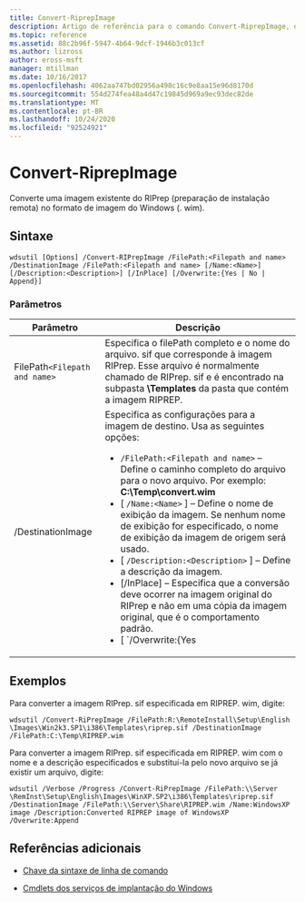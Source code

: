 ```yaml
---
title: Convert-RiprepImage
description: Artigo de referência para o comando Convert-RiprepImage, que converte uma imagem existente do RIPrep (preparação de instalação remota) no formato de imagem do Windows (. wim).
ms.topic: reference
ms.assetid: 88c2b96f-5947-4b64-9dcf-1946b3c013cf
ms.author: lizross
author: eross-msft
manager: mtillman
ms.date: 10/16/2017
ms.openlocfilehash: 4062aa747bd02956a498c16c9e8aa15e96d8170d
ms.sourcegitcommit: 554d274fea48a4d47c19845d969a9ec93dec82de
ms.translationtype: MT
ms.contentlocale: pt-BR
ms.lasthandoff: 10/24/2020
ms.locfileid: "92524921"
---
```

# <a name="convert-riprepimage"></a>Convert-RiprepImage

Converte uma imagem existente do RIPrep (preparação de instalação remota) no formato de imagem do Windows (. wim).

## <a name="syntax"></a>Sintaxe

```
wdsutil [Options] /Convert-RIPrepImage /FilePath:<Filepath and name> /DestinationImage /FilePath:<Filepath and name> [/Name:<Name>] [/Description:<Description>] [/InPlace] [/Overwrite:{Yes | No | Append}]
```

### <a name="parameters"></a>Parâmetros

| Parâmetro | Descrição |
|--|--|
| FilePath`<Filepath and name>` | Especifica o filePath completo e o nome do arquivo. sif que corresponde à imagem RIPrep. Esse arquivo é normalmente chamado de RIPrep. sif e é encontrado na subpasta **\Templates** da pasta que contém a imagem RIPREP. |
| /DestinationImage | Especifica as configurações para a imagem de destino.  Usa as seguintes opções:<ul><li>`/FilePath:<Filepath and name>` – Define o caminho completo do arquivo para o novo arquivo. Por exemplo: **C:\Temp\convert.wim**</li><li>[ `/Name:<Name>` ] – Define o nome de exibição da imagem. Se nenhum nome de exibição for especificado, o nome de exibição da imagem de origem será usado.</li><li>[ `/Description:<Description>` ] – Define a descrição da imagem.</li><li>[/InPlace] – Especifica que a conversão deve ocorrer na imagem original do RIPrep e não em uma cópia da imagem original, que é o comportamento padrão.</li><li>[ `/Overwrite:{Yes | No | Append}` -Define se essa imagem deve substituir ou anexar arquivos existentes.</li></ul> |

## <a name="examples"></a>Exemplos

Para converter a imagem RIPrep. sif especificada em RIPREP. wim, digite:

```
wdsutil /Convert-RiPrepImage /FilePath:R:\RemoteInstall\Setup\English \Images\Win2k3.SP1\i386\Templates\riprep.sif /DestinationImage /FilePath:C:\Temp\RIPREP.wim
```

Para converter a imagem RIPrep. sif especificada em RIPREP. wim com o nome e a descrição especificados e substituí-la pelo novo arquivo se já existir um arquivo, digite:

```
wdsutil /Verbose /Progress /Convert-RiPrepImage /FilePath:\\Server \RemInst\Setup\English\Images\WinXP.SP2\i386\Templates\riprep.sif /DestinationImage /FilePath:\\Server\Share\RIPREP.wim /Name:WindowsXP image /Description:Converted RIPREP image of WindowsXP /Overwrite:Append
```

## <a name="additional-references"></a>Referências adicionais

- [Chave da sintaxe de linha de comando](command-line-syntax-key.md)

- [Cmdlets dos serviços de implantação do Windows](/powershell/module/wds)
